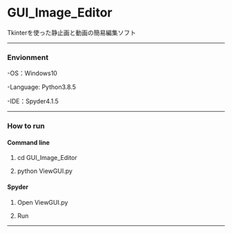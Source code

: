 # GUI_Image_Editor
Tkinterを使った静止画と動画の簡易編集ソフト

---

### Envionment

-OS：Windows10

-Language: Python3.8.5

-IDE：Spyder4.1.5

---

### How to run
#### Command line
1. cd GUI_Image_Editor

2. python ViewGUI.py

#### Spyder
1. Open ViewGUI.py

2. Run

---

